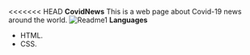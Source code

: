 <<<<<<< HEAD
**CovidNews**
This is a web page about Covid-19 news around the world. 
<img src="img/imgReadme/readme1" alt="Readme1"/>
**Languages**
- HTML.
- CSS.